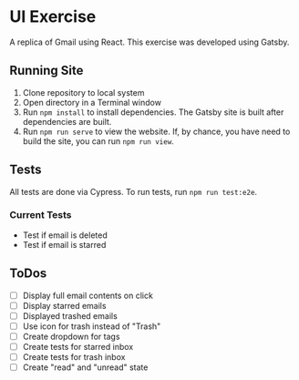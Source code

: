 # UI Exercise
A replica of Gmail using React. This exercise was developed using Gatsby.

## Running Site
1. Clone repository to local system
2. Open directory in a Terminal window
3. Run `npm install` to install dependencies. The Gatsby site is built after dependencies are built.
4. Run `npm run serve` to view the website. If, by chance, you have need to build the site, you can run `npm run view`.

## Tests
All tests are done via Cypress. To run tests, run `npm run test:e2e`. 

### Current Tests
- Test if email is deleted
- Test if email is starred

## ToDos
- [ ] Display full email contents on click
- [ ] Display starred emails
- [ ] Displayed trashed emails
- [ ] Use icon for trash instead of "Trash"
- [ ] Create dropdown for tags
- [ ] Create tests for starred inbox
- [ ] Create tests for trash inbox
- [ ] Create "read" and "unread" state
